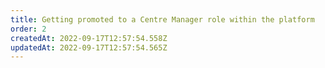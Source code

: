 ```yaml
---
title: Getting promoted to a Centre Manager role within the platform​ ​
order: 2
createdAt: 2022-09-17T12:57:54.558Z
updatedAt: 2022-09-17T12:57:54.565Z
---
```

